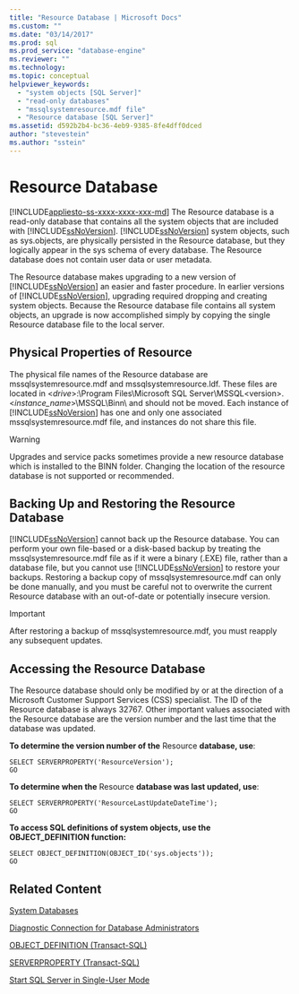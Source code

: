 ```yaml
---
title: "Resource Database | Microsoft Docs"
ms.custom: ""
ms.date: "03/14/2017"
ms.prod: sql
ms.prod_service: "database-engine"
ms.reviewer: ""
ms.technology: 
ms.topic: conceptual
helpviewer_keywords: 
  - "system objects [SQL Server]"
  - "read-only databases"
  - "mssqlsystemresource.mdf file"
  - "Resource database [SQL Server]"
ms.assetid: d592b2b4-bc36-4eb9-9385-8fe4dff0dced
author: "stevestein"
ms.author: "sstein"
---
```

# Resource Database
[!INCLUDE[appliesto-ss-xxxx-xxxx-xxx-md](../../includes/appliesto-ss-xxxx-xxxx-xxx-md.md)]
  The Resource database is a read-only database that contains all the system objects that are included with [!INCLUDE[ssNoVersion](../../includes/ssnoversion-md.md)]. [!INCLUDE[ssNoVersion](../../includes/ssnoversion-md.md)] system objects, such as sys.objects, are physically persisted in the Resource database, but they logically appear in the sys schema of every database. The Resource database does not contain user data or user metadata.  
  
 The Resource database makes upgrading to a new version of [!INCLUDE[ssNoVersion](../../includes/ssnoversion-md.md)] an easier and faster procedure. In earlier versions of [!INCLUDE[ssNoVersion](../../includes/ssnoversion-md.md)], upgrading required dropping and creating system objects. Because the Resource database file contains all system objects, an upgrade is now accomplished simply by copying the single Resource database file to the local server.  
  
## Physical Properties of Resource  
 The physical file names of the Resource database are mssqlsystemresource.mdf and mssqlsystemresource.ldf. These files are located in \<*drive*>:\Program Files\Microsoft SQL Server\MSSQL\<version>.\<*instance_name*>\MSSQL\Binn\ and should not be moved. Each instance of [!INCLUDE[ssNoVersion](../../includes/ssnoversion-md.md)] has one and only one associated mssqlsystemresource.mdf file, and instances do not share this file.  
  
> [!WARNING]  
>  Upgrades and service packs sometimes provide a new resource database which is installed to the BINN folder. Changing the location of the resource database is not supported or recommended.  
  
## Backing Up and Restoring the Resource Database  
 [!INCLUDE[ssNoVersion](../../includes/ssnoversion-md.md)] cannot back up the Resource database. You can perform your own file-based or a disk-based backup by treating the mssqlsystemresource.mdf file as if it were a binary (.EXE) file, rather than a database file, but you cannot use [!INCLUDE[ssNoVersion](../../includes/ssnoversion-md.md)] to restore your backups. Restoring a backup copy of mssqlsystemresource.mdf can only be done manually, and you must be careful not to overwrite the current Resource database with an out-of-date or potentially insecure version.  
  
> [!IMPORTANT]  
>  After restoring a backup of mssqlsystemresource.mdf, you must reapply any subsequent updates.  
  
## Accessing the Resource Database  
 The Resource database should only be modified by or at the direction of a Microsoft Customer Support Services (CSS) specialist. The ID of the Resource database is always 32767. Other important values associated with the Resource database are the version number and the last time that the database was updated.  
  
 **To determine the version number of the** Resource **database, use**:  
  
```  
SELECT SERVERPROPERTY('ResourceVersion');  
GO  
```  
  
 **To determine when the** Resource **database was last updated, use**:  
  
```  
SELECT SERVERPROPERTY('ResourceLastUpdateDateTime');  
GO  
```  
  
 **To access SQL definitions of system objects, use the OBJECT_DEFINITION function:**  
  
```  
SELECT OBJECT_DEFINITION(OBJECT_ID('sys.objects'));  
GO  
```  
  
## Related Content  
 [System Databases](../../relational-databases/databases/system-databases.md)  
  
 [Diagnostic Connection for Database Administrators](../../database-engine/configure-windows/diagnostic-connection-for-database-administrators.md)  
  
 [OBJECT_DEFINITION &#40;Transact-SQL&#41;](../../t-sql/functions/object-definition-transact-sql.md)  
  
 [SERVERPROPERTY &#40;Transact-SQL&#41;](../../t-sql/functions/serverproperty-transact-sql.md)  
  
 [Start SQL Server in Single-User Mode](../../database-engine/configure-windows/start-sql-server-in-single-user-mode.md)  
  
  
